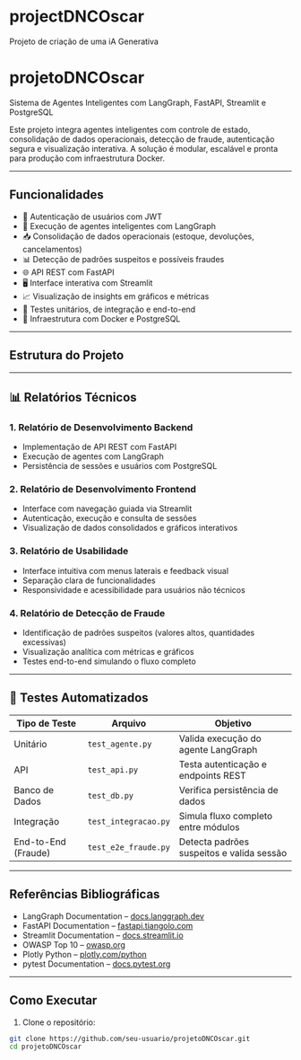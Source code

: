 # projectDNCOscar
Projeto de criação de uma iA Generativa

#  projetoDNCOscar  
Sistema de Agentes Inteligentes com LangGraph, FastAPI, Streamlit e PostgreSQL

Este projeto integra agentes inteligentes com controle de estado, consolidação de dados operacionais, detecção de fraude, autenticação segura e visualização interativa. A solução é modular, escalável e pronta para produção com infraestrutura Docker.

---

## Funcionalidades

- 🔐 Autenticação de usuários com JWT
- 🧠 Execução de agentes inteligentes com LangGraph
- 📥 Consolidação de dados operacionais (estoque, devoluções, cancelamentos)
- 📊 Detecção de padrões suspeitos e possíveis fraudes
- 🌐 API REST com FastAPI
- 🖥️ Interface interativa com Streamlit
- 📈 Visualização de insights em gráficos e métricas
- 🧪 Testes unitários, de integração e end-to-end
- 🐳 Infraestrutura com Docker e PostgreSQL

---

## Estrutura do Projeto


---

## 📊 Relatórios Técnicos

### 1. Relatório de Desenvolvimento Backend
- Implementação de API REST com FastAPI
- Execução de agentes com LangGraph
- Persistência de sessões e usuários com PostgreSQL

### 2. Relatório de Desenvolvimento Frontend
- Interface com navegação guiada via Streamlit
- Autenticação, execução e consulta de sessões
- Visualização de dados consolidados e gráficos interativos

### 3. Relatório de Usabilidade
- Interface intuitiva com menus laterais e feedback visual
- Separação clara de funcionalidades
- Responsividade e acessibilidade para usuários não técnicos

### 4. Relatório de Detecção de Fraude
- Identificação de padrões suspeitos (valores altos, quantidades excessivas)
- Visualização analítica com métricas e gráficos
- Testes end-to-end simulando o fluxo completo

---

## 🧪 Testes Automatizados

| Tipo de Teste       | Arquivo                | Objetivo                                 |
|---------------------|------------------------|------------------------------------------|
| Unitário            | `test_agente.py`       | Valida execução do agente LangGraph      |
| API                 | `test_api.py`          | Testa autenticação e endpoints REST      |
| Banco de Dados      | `test_db.py`           | Verifica persistência de dados           |
| Integração          | `test_integracao.py`   | Simula fluxo completo entre módulos      |
| End-to-End (Fraude) | `test_e2e_fraude.py`   | Detecta padrões suspeitos e valida sessão|

---

## Referências Bibliográficas

- LangGraph Documentation – [docs.langgraph.dev](https://docs.langgraph.dev)  
- FastAPI Documentation – [fastapi.tiangolo.com](https://fastapi.tiangolo.com)  
- Streamlit Documentation – [docs.streamlit.io](https://docs.streamlit.io)  
- OWASP Top 10 – [owasp.org](https://owasp.org/www-project-top-ten)  
- Plotly Python – [plotly.com/python](https://plotly.com/python)  
- pytest Documentation – [docs.pytest.org](https://docs.pytest.org)

---

## Como Executar

1. Clone o repositório:

```bash
git clone https://github.com/seu-usuario/projetoDNCOscar.git
cd projetoDNCOscar

